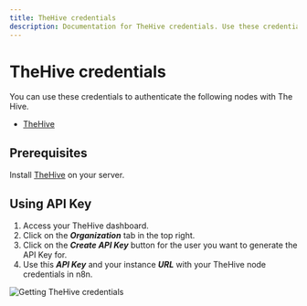 ```yaml
---
title: TheHive credentials
description: Documentation for TheHive credentials. Use these credentials to authenticate TheHive in n8n, a workflow automation platform.
---
```


# TheHive credentials

You can use these credentials to authenticate the following nodes with The Hive.

- [TheHive](/integrations/builtin/app-nodes/n8n-nodes-base.thehive/)

## Prerequisites

Install [TheHive](https://github.com/TheHive-Project/TheHiveDocs/blob/master/installation/install-guide.md) on your server.

## Using API Key

1. Access your TheHive dashboard.
2. Click on the ***Organization*** tab in the top right.
3. Click on the ***Create API Key*** button for the user you want to generate the API Key for.
4. Use this ***API Key*** and your instance ***URL*** with your TheHive node credentials in n8n.

![Getting TheHive credentials](/_images/integrations/builtin/credentials/thehive/using-api.gif)

